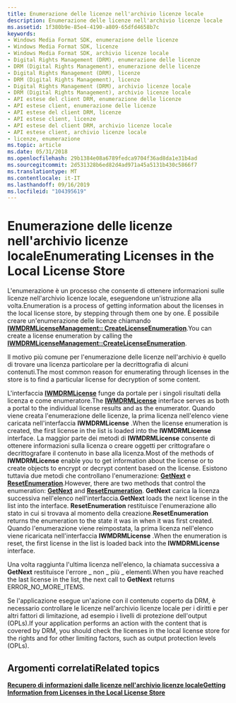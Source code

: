 ```yaml
---
title: Enumerazione delle licenze nell'archivio licenze locale
description: Enumerazione delle licenze nell'archivio licenze locale
ms.assetid: 1f380b9e-85e4-4190-a809-65dfd4658b7c
keywords:
- Windows Media Format SDK, enumerazione delle licenze
- Windows Media Format SDK, licenze
- Windows Media Format SDK, archivio licenze locale
- Digital Rights Management (DRM), enumerazione delle licenze
- DRM (Digital Rights Management), enumerazione delle licenze
- Digital Rights Management (DRM), licenze
- DRM (Digital Rights Management), licenze
- Digital Rights Management (DRM), archivio licenze locale
- DRM (Digital Rights Management), archivio licenze locale
- API estese del client DRM, enumerazione delle licenze
- API estese client, enumerazione delle licenze
- API estese del client DRM, licenze
- API estese client, licenze
- API estese del client DRM, archivio licenze locale
- API estese client, archivio licenze locale
- licenze, enumerazione
ms.topic: article
ms.date: 05/31/2018
ms.openlocfilehash: 29b1384e08a6789fedca9704f36ad8da1e31b4ad
ms.sourcegitcommit: 2d531328b6ed82d4ad971a45a5131b430c5866f7
ms.translationtype: MT
ms.contentlocale: it-IT
ms.lasthandoff: 09/16/2019
ms.locfileid: "104395619"
---
```

# <a name="enumerating-licenses-in-the-local-license-store"></a><span data-ttu-id="1fe89-119">Enumerazione delle licenze nell'archivio licenze locale</span><span class="sxs-lookup"><span data-stu-id="1fe89-119">Enumerating Licenses in the Local License Store</span></span>

<span data-ttu-id="1fe89-120">L'enumerazione è un processo che consente di ottenere informazioni sulle licenze nell'archivio licenze locale, eseguendone un'istruzione alla volta.</span><span class="sxs-lookup"><span data-stu-id="1fe89-120">Enumeration is a process of getting information about the licenses in the local license store, by stepping through them one by one.</span></span> <span data-ttu-id="1fe89-121">È possibile creare un'enumerazione delle licenze chiamando [**IWMDRMLicenseManagement:: CreateLicenseEnumeration**](iwmdrmlicensemanagement-createlicenseenumeration.md).</span><span class="sxs-lookup"><span data-stu-id="1fe89-121">You can create a license enumeration by calling the [**IWMDRMLicenseManagement::CreateLicenseEnumeration**](iwmdrmlicensemanagement-createlicenseenumeration.md).</span></span>

<span data-ttu-id="1fe89-122">Il motivo più comune per l'enumerazione delle licenze nell'archivio è quello di trovare una licenza particolare per la decrittografia di alcuni contenuti.</span><span class="sxs-lookup"><span data-stu-id="1fe89-122">The most common reason for enumerating through licenses in the store is to find a particular license for decryption of some content.</span></span>

<span data-ttu-id="1fe89-123">L'interfaccia [**IWMDRMLicense**](iwmdrmlicense.md) funge da portale per i singoli risultati della licenza e come enumeratore.</span><span class="sxs-lookup"><span data-stu-id="1fe89-123">The [**IWMDRMLicense**](iwmdrmlicense.md) interface serves as both a portal to the individual license results and as the enumerator.</span></span> <span data-ttu-id="1fe89-124">Quando viene creata l'enumerazione delle licenze, la prima licenza nell'elenco viene caricata nell'interfaccia **IWMDRMLicense** .</span><span class="sxs-lookup"><span data-stu-id="1fe89-124">When the license enumeration is created, the first license in the list is loaded into the **IWMDRMLicense** interface.</span></span> <span data-ttu-id="1fe89-125">La maggior parte dei metodi di **IWMDRMLicense** consente di ottenere informazioni sulla licenza o creare oggetti per crittografare o decrittografare il contenuto in base alla licenza.</span><span class="sxs-lookup"><span data-stu-id="1fe89-125">Most of the methods of **IWMDRMLicense** enable you to get information about the license or to create objects to encrypt or decrypt content based on the license.</span></span> <span data-ttu-id="1fe89-126">Esistono tuttavia due metodi che controllano l'enumerazione: [**GetNext**](iwmdrmlicense-getnext.md) e [**ResetEnumeration**](iwmdrmlicense-resetenumeration.md).</span><span class="sxs-lookup"><span data-stu-id="1fe89-126">However, there are two methods that control the enumeration: [**GetNext**](iwmdrmlicense-getnext.md) and [**ResetEnumeration**](iwmdrmlicense-resetenumeration.md).</span></span> <span data-ttu-id="1fe89-127">**GetNext** carica la licenza successiva nell'elenco nell'interfaccia.</span><span class="sxs-lookup"><span data-stu-id="1fe89-127">**GetNext** loads the next license in the list into the interface.</span></span> <span data-ttu-id="1fe89-128">**ResetEnumeration** restituisce l'enumerazione allo stato in cui si trovava al momento della creazione.</span><span class="sxs-lookup"><span data-stu-id="1fe89-128">**ResetEnumeration** returns the enumeration to the state it was in when it was first created.</span></span> <span data-ttu-id="1fe89-129">Quando l'enumerazione viene reimpostata, la prima licenza nell'elenco viene ricaricata nell'interfaccia **IWMDRMLicense** .</span><span class="sxs-lookup"><span data-stu-id="1fe89-129">When the enumeration is reset, the first license in the list is loaded back into the **IWMDRMLicense** interface.</span></span>

<span data-ttu-id="1fe89-130">Una volta raggiunta l'ultima licenza nell'elenco, la chiamata successiva a **GetNext** restituisce l'errore \_ non \_ più \_ elementi.</span><span class="sxs-lookup"><span data-stu-id="1fe89-130">When you have reached the last license in the list, the next call to **GetNext** returns ERROR\_NO\_MORE\_ITEMS.</span></span>

<span data-ttu-id="1fe89-131">Se l'applicazione esegue un'azione con il contenuto coperto da DRM, è necessario controllare le licenze nell'archivio licenze locale per i diritti e per altri fattori di limitazione, ad esempio i livelli di protezione dell'output (OPLs).</span><span class="sxs-lookup"><span data-stu-id="1fe89-131">If your application performs an action with the content that is covered by DRM, you should check the licenses in the local license store for the rights and for other limiting factors, such as output protection levels (OPLs).</span></span>

## <a name="related-topics"></a><span data-ttu-id="1fe89-132">Argomenti correlati</span><span class="sxs-lookup"><span data-stu-id="1fe89-132">Related topics</span></span>

<dl> <dt>

[<span data-ttu-id="1fe89-133">**Recupero di informazioni dalle licenze nell'archivio licenze locale**</span><span class="sxs-lookup"><span data-stu-id="1fe89-133">**Getting Information from Licenses in the Local License Store**</span></span>](getting-information-from-licenses-in-the-local-license-store.md)
</dt> </dl>

 

 




